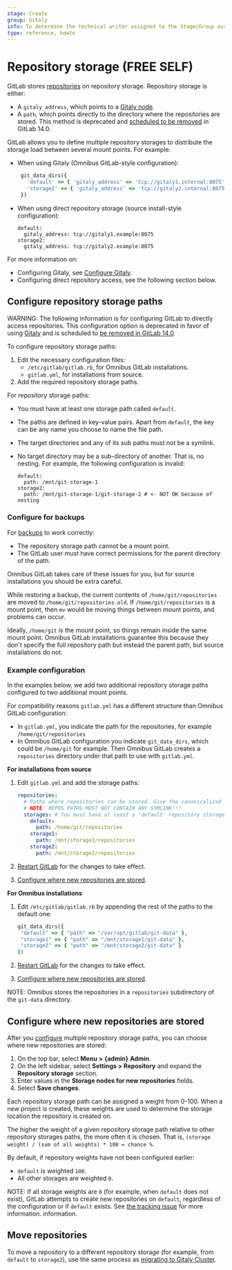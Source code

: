 ```yaml
---
stage: Create
group: Gitaly
info: To determine the technical writer assigned to the Stage/Group associated with this page, see https://about.gitlab.com/handbook/engineering/ux/technical-writing/#assignments
type: reference, howto
---
```


# Repository storage **(FREE SELF)**

GitLab stores [repositories](../user/project/repository/index.md) on repository storage. Repository
storage is either:

- A `gitaly_address`, which points to a [Gitaly node](gitaly/index.md).
- A `path`, which points directly to the directory where the repositories are stored. This method is
  deprecated and [scheduled to be removed](https://gitlab.com/gitlab-org/gitaly/-/issues/1690) in
  GitLab 14.0.

GitLab allows you to define multiple repository storages to distribute the storage load between
several mount points. For example:

- When using Gitaly (Omnibus GitLab-style configuration):

  ```ruby
   git_data_dirs({
     'default' => { 'gitaly_address' => 'tcp://gitaly1.internal:8075' },
     'storage2' => { 'gitaly_address' => 'tcp://gitaly2.internal:8075' },
   })
   ```

- When using direct repository storage (source install-style configuration):

  ```plaintext
  default:
    gitaly_address: tcp://gitaly1.example:8075
  storage2:
    gitaly_address: tcp://gitaly2.example:8075
  ```

For more information on:

- Configuring Gitaly, see [Configure Gitaly](gitaly/index.md#configure-gitaly).
- Configuring direct repository access, see the following section below.

## Configure repository storage paths

WARNING:
The following information is for configuring GitLab to directly access repositories. This
configuration option is deprecated in favor of using [Gitaly](gitaly/index.md) and is scheduled to
[be removed in GitLab 14.0](https://gitlab.com/gitlab-org/gitaly/-/issues/1690).

To configure repository storage paths:

1. Edit the necessary configuration files:
   - `/etc/gitlab/gitlab.rb`, for Omnibus GitLab installations.
   - `gitlab.yml`, for installations from source.
1. Add the required repository storage paths.

For repository storage paths:

- You must have at least one storage path called `default`.
- The paths are defined in key-value pairs. Apart from `default`, the key can be any name you choose
  to name the file path.
- The target directories and any of its sub paths must not be a symlink.
- No target directory may be a sub-directory of another. That is, no nesting. For example, the
  following configuration is invalid:

  ```plaintext
  default:
    path: /mnt/git-storage-1
  storage2:
    path: /mnt/git-storage-1/git-storage-2 # <- NOT OK because of nesting
  ```

### Configure for backups

For [backups](../raketasks/backup_restore.md) to work correctly:

- The repository storage path cannot be a mount point.
- The GitLab user must have correct permissions for the parent directory of the path.

Omnibus GitLab takes care of these issues for you, but for source installations you should be extra
careful.

While restoring a backup, the current contents of `/home/git/repositories` are moved to
`/home/git/repositories.old`. If `/home/git/repositories` is a mount point, then `mv` would be
moving things between mount points, and problems can occur.

Ideally, `/home/git` is the mount point, so things remain inside the same mount point. Omnibus
GitLab installations guarantee this because they don't specify the full repository path but instead
the parent path, but source installations do not.

### Example configuration

In the examples below, we add two additional repository storage paths configured to two additional
mount points.

For compatibility reasons `gitlab.yml` has a different structure than Omnibus GitLab configuration:

- In `gitlab.yml`, you indicate the path for the repositories, for example `/home/git/repositories`
- In Omnibus GitLab configuration you indicate `git_data_dirs`, which could be `/home/git` for
  example. Then Omnibus GitLab creates a `repositories` directory under that path to use with
  `gitlab.yml`.

**For installations from source**

1. Edit `gitlab.yml` and add the storage paths:

   ```yaml
   repositories:
     # Paths where repositories can be stored. Give the canonicalized absolute pathname.
     # NOTE: REPOS PATHS MUST NOT CONTAIN ANY SYMLINK!!!
     storages: # You must have at least a 'default' repository storage path.
       default:
         path: /home/git/repositories
       storage1:
         path: /mnt/storage1/repositories
       storage2:
         path: /mnt/storage2/repositories
   ```

1. [Restart GitLab](restart_gitlab.md#installations-from-source) for the changes to take effect.

1. [Configure where new repositories are stored](#configure-where-new-repositories-are-stored).

**For Omnibus installations**

1. Edit `/etc/gitlab/gitlab.rb` by appending the rest of the paths to the default one:

   ```ruby
   git_data_dirs({
    "default" => { "path" => "/var/opt/gitlab/git-data" },
    "storage1" => { "path" => "/mnt/storage1/git-data" },
    "storage2" => { "path" => "/mnt/storage2/git-data" }
   })
   ```

1. [Restart GitLab](restart_gitlab.md#omnibus-gitlab-reconfigure) for the changes to take effect.

1. [Configure where new repositories are stored](#configure-where-new-repositories-are-stored).

NOTE:
Omnibus stores the repositories in a `repositories` subdirectory of the `git-data` directory.

## Configure where new repositories are stored

After you [configure](#configure-repository-storage-paths) multiple repository storage paths, you
can choose where new repositories are stored:

1. On the top bar, select **Menu >** **{admin}** **Admin**.
1. On the left sidebar, select **Settings > Repository** and expand the **Repository storage**
   section.
1. Enter values in the **Storage nodes for new repositories** fields.
1. Select **Save changes**.

Each repository storage path can be assigned a weight from 0-100. When a new project is created,
these weights are used to determine the storage location the repository is created on.

The higher the weight of a given repository storage path relative to other repository storages
paths, the more often it is chosen. That is,
`(storage weight) / (sum of all weights) * 100 = chance %`.

By default, if repository weights have not been configured earlier:

- `default` is weighted `100`.
- All other storages are weighted `0`.

NOTE:
If all storage weights are `0` (for example, when `default` does not exist), GitLab attempts to
create new repositories on `default`, regardless of the configuration or if `default` exists.
See [the tracking issue](https://gitlab.com/gitlab-org/gitlab/-/issues/36175) for more information.
information.

## Move repositories

To move a repository to a different repository storage (for example, from `default` to `storage2`), use the
same process as [migrating to Gitaly Cluster](gitaly/praefect.md#migrate-to-gitaly-cluster).

